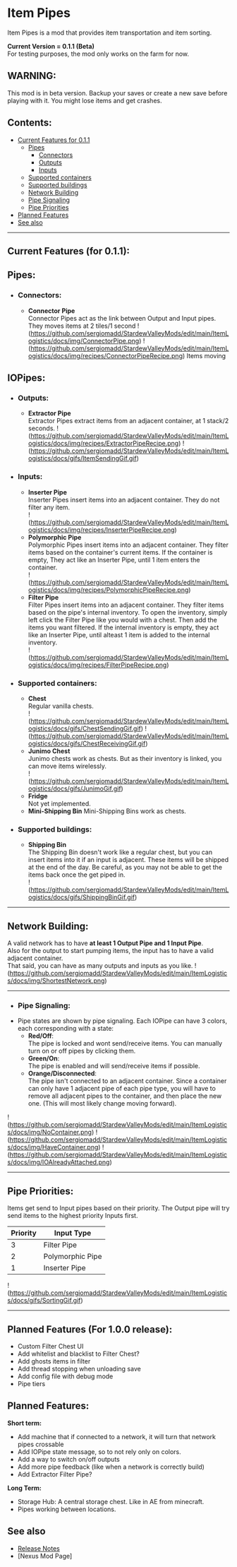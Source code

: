 # Item Pipes
Item Pipes is a mod that provides item transportation and item sorting.

**Current Version = 0.1.1 (Beta)**  
For testing purposes, the mod only works on the farm for now. 

## WARNING:
This mod is in beta version. Backup your saves or create a new save before playing with it. You might lose items and get crashes.

## Contents:
- [Current Features for 0.1.1](#current-features-for-011)
	- [Pipes](#pipes)
		- [Connectors](#connectors)
		- [Outputs](#outputs)
		- [Inputs](#inputs)
	-  [Supported containers](#supported-containers)
	-  [Supported buildings](#supported-buildings)
	-  [Network Building](#network-building)
	-  [Pipe Signaling](#pipe-signaling)
	-  [Pipe Priorities](#pipe-priorities)
-  [Planned Features](#planned-features)
-  [See also](#see-also)

---

## Current Features (for 0.1.1):

## Pipes:
- ### Connectors:
	- **Connector Pipe**  
Connector Pipes act as the link between Output and Input pipes.
They moves items at 2 tiles/1 second
!(https://github.com/sergiomadd/StardewValleyMods/edit/main/ItemLogistics/docs/img/ConnectorPipe.png)
!(https://github.com/sergiomadd/StardewValleyMods/edit/main/ItemLogistics/docs/img/recipes/ConnectorPipeRecipe.png)
Items moving

## IOPipes:
- ### Outputs:
	- **Extractor Pipe**  
Extractor Pipes extract items from an adjacent container, at 1 stack/2 seconds. 
!(https://github.com/sergiomadd/StardewValleyMods/edit/main/ItemLogistics/docs/img/recipes/ExtractorPipeRecipe.png)
!(https://github.com/sergiomadd/StardewValleyMods/edit/main/ItemLogistics/docs/gifs/ItemSendingGif.gif)
- ### Inputs:
	- **Inserter Pipe**  
Inserter Pipes insert items into an adjacent container. They do not filter any item.  
!(https://github.com/sergiomadd/StardewValleyMods/edit/main/ItemLogistics/docs/img/recipes/InserterPipeRecipe.png)
	- **Polymorphic Pipe**  
Polymorphic Pipes insert items into an adjacent container. They filter items based on the container's current items. If the container is empty, They act like an Inserter Pipe, until 1 item enters the container.  
!(https://github.com/sergiomadd/StardewValleyMods/edit/main/ItemLogistics/docs/img/recipes/PolymorphicPipeRecipe.png)
	- **Filter Pipe**  
Filter Pipes insert items into an adjacent container. They filter items based on the pipe's internal inventory. To open the inventory, simply left click the Filter Pipe like you would with a chest. Then add the items you want filtered. If the internal inventory is empty, they act like an Inserter Pipe, until alteast 1 item is added to the internal inventory.  
!(https://github.com/sergiomadd/StardewValleyMods/edit/main/ItemLogistics/docs/img/recipes/FilterPipeRecipe.png)

- ### Supported containers:  
	- **Chest**  
Regular vanilla chests.  
!(https://github.com/sergiomadd/StardewValleyMods/edit/main/ItemLogistics/docs/gifs/ChestSendingGif.gif)
!(https://github.com/sergiomadd/StardewValleyMods/edit/main/ItemLogistics/docs/gifs/ChestReceivingGif.gif)
	- **Junimo Chest**  
Junimo chests work as chests. But as their inventory is linked, you can move items wirelessly.  
!(https://github.com/sergiomadd/StardewValleyMods/edit/main/ItemLogistics/docs/gifs/JunimoGif.gif)
	- **Fridge**  
	Not yet implemented.  
	- **Mini-Shipping Bin**
Mini-Shipping Bins work as chests.  

- ### Supported buildings:
	- **Shipping Bin**  
The Shipping Bin doesn't work like a regular chest, but you can insert items into it if an input is adjacent. These items will be shipped at the end of the day. 
Be careful, as you may not be able to get the items back once the get piped in.  
!(https://github.com/sergiomadd/StardewValleyMods/edit/main/ItemLogistics/docs/gifs/ShippingBinGif.gif)

---

## Network Building:
A valid network has to have **at least 1 Output Pipe and 1 Input Pipe**.  
Also for the output to start pumping items, the input has to have a valid adjacent container.  
That said, you can have as many outputs and inputs as you like.
!(https://github.com/sergiomadd/StardewValleyMods/edit/main/ItemLogistics/docs/img/ShortestNetwork.png)

---

- ### Pipe Signaling: 
- Pipe states are shown by pipe signaling. Each IOPipe can have 3 colors, each corresponding with a state:
	- **Red/Off**:  
	The pipe is locked and wont send/receive items. You can manually turn on or off pipes by clicking them.  
	- **Green/On**:  
	The pipe is enabled and will send/receive items if possible.  
	- **Orange/Disconnected**:  
	The pipe isn't connected to an adjacent container. Since a container can only have 1 adjacent pipe of each pipe type, you will have to remove all adjacent pipes to the container, and then place the new one. (This will most likely change moving forward).  

!(https://github.com/sergiomadd/StardewValleyMods/edit/main/ItemLogistics/docs/img/NoContainer.png)
!(https://github.com/sergiomadd/StardewValleyMods/edit/main/ItemLogistics/docs/img/HaveContainer.png)
!(https://github.com/sergiomadd/StardewValleyMods/edit/main/ItemLogistics/docs/img/IOAlreadyAttached.png)


---

## Pipe Priorities:
Items get send to Input pipes based on their priority. The Output pipe will try send items to the highest priority Inputs first.

| Priority  | Input Type |
| ------------- | ------------- |
| 3  | Filter Pipe  |
| 2  | Polymorphic Pipe  |
| 1  | Inserter Pipe  |

!(https://github.com/sergiomadd/StardewValleyMods/edit/main/ItemLogistics/docs/gifs/SortingGif.gif)


---

## Planned Features (For 1.0.0 release):
- Custom Filter Chest UI
- Add whitelist and blacklist to Filter Chest?
- Add ghosts items in filter
- Add thread stopping when unloading save
- Add config file with debug mode
- Pipe tiers

## Planned Features:
**Short term:**
- Add machine that if connected to a network, it will turn that network pipes crossable
- Add IOPipe state message, so to not rely only on colors.
- Add a way to switch on/off outputs
- Add more pipe feedback (like when a network is correctly build)
- Add Extractor Filter Pipe?

**Long Term:**
- Storage Hub: A central storage chest. Like in AE from minecraft.
- Pipes working between locations.

## See also
- [Release Notes](https://github.com/sergiomadd/StardewValleyMods/edit/main/ItemPipes/docs/release-notes.md)
- [Nexus Mod Page]
